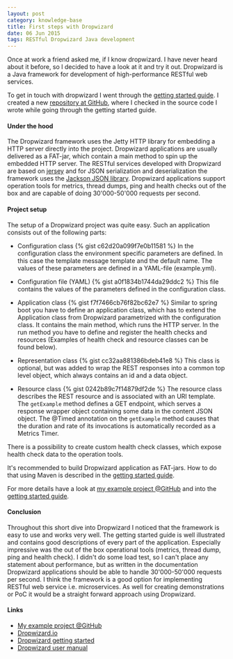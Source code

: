 ```yaml
---
layout: post
category: knowledge-base
title: First steps with Dropwizard
date: 06 Jun 2015
tags: RESTful Dropwizard Java development
---
```


Once at work a friend asked me, if I know dropwizard. I have never heard about it before, so I decided to have a look at it and try it out. Dropwizard is a Java framework for development of high-performance RESTful web services.


To get in touch with dropwizard I went through the [getting started guide](http://www.dropwizard.io/0.9.1/docs/getting-started.htmll). I created a new [repository at GitHub](https://github.com/rufer7/dropwizard-example), where I checked in the source code I wrote while going through the getting started guide.


#### Under the hood

The Dropwizard framework uses the Jetty HTTP library for embedding a HTTP server directly into the project. Dropwizard applications are usually delivered as a FAT-jar, which contain a main method to spin up the embedded HTTP server. The RESTful services developed with Dropwizard are based on [jersey](https://jersey.java.net/) and for JSON serialization and deserialization the framework uses the [Jackson JSON library](https://jersey.java.net/). 
Dropwizard applications support operation tools for metrics, thread dumps, ping and health checks out of the box and are capable of doing 30'000-50'000 requests per second.


#### Project setup

The setup of a Dropwizard project was quite easy. Such an application consists out of the following parts:

* Configuration class
{% gist c62d20a099f7e0b11581 %}
In the configuration class the environment specific parameters are defined. In this case the template message template and the default name. The values of these parameters are defined in a YAML-file (example.yml).

* Configuration file (YAML)
{% gist a0f1834b1744da29ddc2 %}
This file contains the values of the parameters defined in the configuration class.

* Application class
{% gist f7f7466cb76f82bc62e7 %}
Similar to spring boot you have to define an application class, which has to extend the Application class from Dropwizard parametrized with the configuration class. It contains the main method, which runs the HTTP server. In the run method you have to define and register the health checks and resources (Examples of health check and resource classes can be found below).

* Representation class
{% gist cc32aa881386bdeb41e8 %}
This class is optional, but was added to wrap the REST responses into a common top level object, which always contains an id and a data object.

* Resource class
{% gist 0242b89c7f14879df2de %}
The resource class describes the REST resource and is associated with an URI template. The `getExample` method defines a GET endpoint, which serves a response wrapper object containing some data in the content JSON object. The @Timed annotation on the `getExample` method causes that the duration and rate of its invocations is automatically recorded as a Metrics Timer.

There is a possibility to create custom health check classes, which expose health check data to the operation tools.

It's recommended to build Dropwizard application as FAT-jars. How to do that using Maven is described in the [getting started guide](http://www.dropwizard.io/getting-started.html).

For more details have a look at [my example project @GitHub](https://github.com/rufer7/dropwizard-example) and into the [getting started guide](http://www.dropwizard.io/getting-started.html).


#### Conclusion

Throughout this short dive into Dropwizard I noticed that the framework is easy to use and works very well. The getting started guide is well illustrated and contains good descriptions of every part of the application.
Especially impressive was the out of the box operational tools (metrics, thread dump, ping and health check). I didn't do some load test, so I can't place any statement about performance, but as written in the documentation Dropwizard applications should be able to handle 30'000-50'000 requests per second. I think the framework is a good option for implementing RESTful web service i.e. microservices. As well for creating demonstrations or PoC it would be a straight forward approach using Dropwizard.

#### Links

* [My example project @GitHub](https://github.com/rufer7/dropwizard-example)
* [Dropwizard.io](http://www.dropwizard.io)
* [Dropwizard getting started](http://www.dropwizard.io/getting-started.html)
* [Dropwizard user manual](http://www.dropwizard.io/0.9.1/docs/manual/index.html)